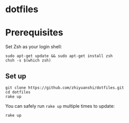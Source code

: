 # dotfiles

# Prerequisites

Set Zsh as your login shell:

    sudo apt-get update && sudo apt-get install zsh
    chsh -s $(which zsh)

## Set up

    git clone https://github.com/zhiyuanshi/dotfiles.git
    cd dotfiles
    rake up

You can safely run `rake up` multiple times to update:

    rake up